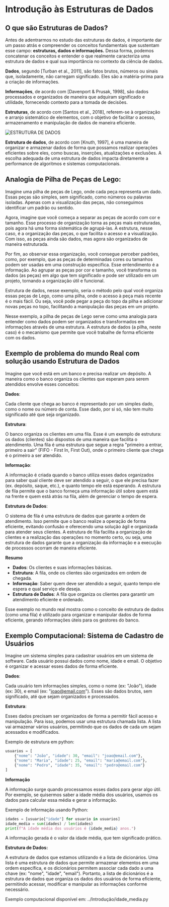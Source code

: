 # Introdução às Estruturas de Dados  

## O que são Estruturas de Dados?  

Antes de adentrarmos no estudo das estruturas de dados, é importante dar um passo atrás e compreender os conceitos fundamentais que sustentam esse campo: **estruturas, dados e informações.** Dessa forma, podemos concatenar os conceitos e entender o que realmente caracteriza uma estrutura de dados e qual sua importância no contexto da ciência de dados.

**Dados**, segundo [Turban et al., 2011], são fatos brutos, números ou sinais que, isoladamente, não carregam significado. Eles são a matéria-prima para a criação de informações.

**Informações**, de acordo com [Davenport & Prusak, 1998], são dados processados e organizados de maneira que adquiram significado e utilidade, fornecendo contexto para a tomada de decisões.

**Estruturas**, de acordo com [Santos et al., 2018], referem-se à organização e arranjo sistemático de elementos, com o objetivo de facilitar o acesso, armazenamento e manipulação de dados de maneira eficiente.


![ESTRUTURA DE DADOS](https://github.com/user-attachments/assets/3f92f636-ad40-445a-9d24-674e55d42d70)





**Estrutura de dados**, de acordo com [Knuth, 1997], é uma maneira de organizar e armazenar dados de forma que possamos realizar operações eficientes sobre eles, como buscas, inserções, atualizações e exclusões. A escolha adequada de uma estrutura de dados impacta diretamente a performance de algoritmos e sistemas computacionais.

## Analogia de Pilha de Peças de Lego:

Imagine uma pilha de peças de Lego, onde cada peça representa um dado. Essas peças são simples, sem significado, como números ou palavras isoladas. Apenas com a visualização das peças, não conseguimos identificar um padrão ou sentido.

Agora, imagine que você começa a separar as peças de acordo com cor e tamanho. Esse processo de organização torna as peças mais estruturadas, pois agora há uma forma sistemática de agrupá-las. A estrutura, nesse caso, é a organização das peças, o que facilita o acesso e a visualização. Com isso, as peças ainda são dados, mas agora são organizados de maneira estruturada.

Por fim, ao observar essa organização, você consegue perceber padrões, como, por exemplo, que as peças de determinadas cores ou tamanhos podem ser usadas em uma construção específica. Esse entendimento é a informação. Ao agrupar as peças por cor e tamanho, você transforma os dados (as peças) em algo que tem significado e pode ser utilizado em um projeto, tornando a organização útil e funcional.

Estrutura de dados, nesse exemplo, seria o método pelo qual você organiza essas peças de Lego, como uma pilha, onde o acesso à peça mais recente é o mais fácil. Ou seja, você pode pegar a peça do topo da pilha e adicionar novas peças no topo, facilitando a manipulação das peças em um projeto.

Nesse exemplo, a pilha de peças de Lego serve como uma analogia para entender como dados podem ser organizados e transformados em informações através de uma estrutura. A estrutura de dados (a pilha, neste caso) é o mecanismo que permite que você trabalhe de forma eficiente com os dados.

## Exemplo de problema do mundo Real com solução usando Estrutura de Dados
Imagine que você está em um banco e precisa realizar um depósito. A maneira como o banco organiza os clientes que esperam para serem atendidos envolve esses conceitos:

**Dados**:

Cada cliente que chega ao banco é representado por um simples dado, como o nome ou número de conta. Esse dado, por si só, não tem muito significado até que seja organizado.

**Estrutura**:

O banco organiza os clientes em uma fila. Esse é um exemplo de estrutura: os dados (clientes) são dispostos de uma maneira que facilita o atendimento. Uma fila é uma estrutura que segue a regra "primeiro a entrar, primeiro a sair" (FIFO - First In, First Out), onde o primeiro cliente que chega é o primeiro a ser atendido.

**Informação**:

A informação é criada quando o banco utiliza esses dados organizados para saber qual cliente deve ser atendido a seguir, o que ele precisa fazer (ex. depósito, saque, etc.), e quanto tempo ele está esperando. A estrutura de fila permite que o banco forneça uma informação útil sobre quem está na frente e quem está atrás na fila, além de gerenciar o tempo de espera.

**Estrutura de Dados**:

O sistema de fila é uma estrutura de dados que garante a ordem de atendimento. Isso permite que o banco realize a operação de forma eficiente, evitando confusão e oferecendo uma solução ágil e organizada para atender seus clientes. A estrutura de fila facilita a organização de clientes e a realização das operações no momento certo, ou seja, uma estrutura de dados garante que a organização da informação e a execução de processos ocorram de maneira eficiente.

**Resumo**

- **Dados**: Os clientes e suas informações básicas.
- **Estrutura**: A fila, onde os clientes são organizados em ordem de chegada.
- **Informação**: Saber quem deve ser atendido a seguir, quanto tempo ele espera e qual serviço ele deseja.
- **Estrutura de Dados**: A fila que organiza os clientes para garantir um atendimento eficiente e ordenado.

Esse exemplo no mundo real mostra como o conceito de estrutura de dados (como uma fila) é utilizado para organizar e manipular dados de forma eficiente, gerando informações úteis para os gestores do banco.

## Exemplo Computacional: Sistema de Cadastro de Usuários
Imagine um sistema simples para cadastrar usuários em um sistema de software. Cada usuário possui dados como nome, idade e email. O objetivo é organizar e acessar esses dados de forma eficiente.

**Dados**:

Cada usuário tem informações simples, como o nome (ex: "João"), idade (ex: 30), e email (ex: "joao@email.com"). Esses são dados brutos, sem significado, até que sejam organizados e processados.

**Estrutura**:

Esses dados precisam ser organizados de forma a permitir fácil acesso e manipulação. Para isso, podemos usar uma estrutura chamada lista. A lista vai armazenar vários usuários, permitindo que os dados de cada um sejam acessados e modificados.

Exemplo de estrutura em python:

```python
usuarios = [
    {"nome": "João", "idade": 30, "email": "joao@email.com"},
    {"nome": "Maria", "idade": 25, "email": "maria@email.com"},
    {"nome": "Pedro", "idade": 35, "email": "pedro@email.com"}
]
```
**Informação**

A informação surge quando processamos esses dados para gerar algo útil. Por exemplo, se quisermos saber a idade média dos usuários, usamos os dados para calcular essa média e gerar a informação.

Exemplo de informação usando Python:

``` python
idades = [usuario["idade"] for usuario in usuarios]
idade_media = sum(idades) / len(idades)
print(f"A idade média dos usuários é {idade_media} anos.")
```
A informação gerada é o valor da idade média, que tem significado prático.

**Estrutura de Dados:**

A estrutura de dados que estamos utilizando é a lista de dicionários. Uma lista é uma estrutura de dados que permite armazenar elementos em uma ordem específica, e os dicionários permitem associar cada dado a uma chave (ex: "nome", "idade", "email"). Portanto, a lista de dicionários é a estrutura de dados que organiza os dados dos usuários de forma eficiente, permitindo acessar, modificar e manipular as informações conforme necessário.

Exemplo computacional disponível em: ../Introdução/idade_media.py
